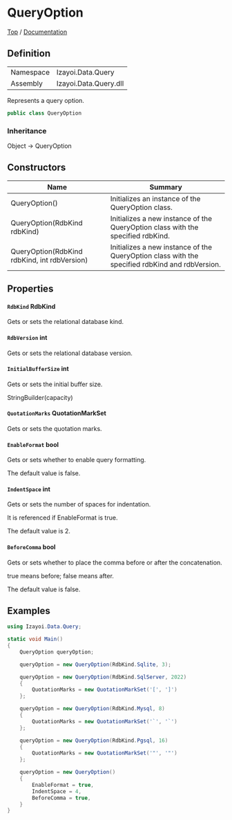 # QueryOption

[Top](../../../README.md) / [Documentation](../../Documentation.md)

## Definition

|||
|--|--|
|Namespace|Izayoi.Data.Query|
|Assembly|Izayoi.Data.Query.dll|

Represents a query option.

~~~csharp
public class QueryOption
~~~

### Inheritance
Object -> QueryOption

## Constructors

|Name|Summary|
|--|--|
|QueryOption()|Initializes an instance of the QueryOption class.|
|QueryOption(RdbKind rdbKind)|Initializes a new instance of the QueryOption class with the specified rdbKind.|
|QueryOption(RdbKind rdbKind, int rdbVersion)|Initializes a new instance of the QueryOption class with the specified rdbKind and rdbVersion.|

## Properties

#### `RdbKind` RdbKind

Gets or sets the relational database kind.

#### `RdbVersion` int

Gets or sets the relational database version.

#### `InitialBufferSize` int

Gets or sets the initial buffer size.

StringBuilder(capacity)

#### `QuotationMarks` QuotationMarkSet

Gets or sets the quotation marks.

#### `EnableFormat` bool

Gets or sets whether to enable query formatting.

The default value is false.

#### `IndentSpace` int

Gets or sets the number of spaces for indentation.

It is referenced if EnableFormat is true.

The default value is 2.

#### `BeforeComma` bool

Gets or sets whether to place the comma before or after the concatenation.

true means before; false means after.

The default value is false.

## Examples

~~~csharp
using Izayoi.Data.Query;

static void Main()
{
    QueryOption queryOption;

    queryOption = new QueryOption(RdbKind.Sqlite, 3);

    queryOption = new QueryOption(RdbKind.SqlServer, 2022)
    {
        QuotationMarks = new QuotationMarkSet('[', ']')
    };

    queryOption = new QueryOption(RdbKind.Mysql, 8)
    {
        QuotationMarks = new QuotationMarkSet('`', '`')
    };

    queryOption = new QueryOption(RdbKind.Pgsql, 16)
    {
        QuotationMarks = new QuotationMarkSet('"', '"')
    };

    queryOption = new QueryOption()
    {
        EnableFormat = true,
        IndentSpace = 4,
        BeforeComma = true,
    }
}
~~~
